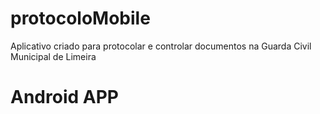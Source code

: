 # protocoloMobile
Aplicativo criado para protocolar e controlar documentos na Guarda Civil Municipal de Limeira

# Android APP # 

